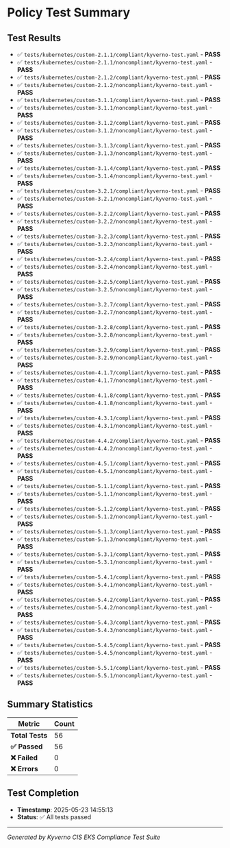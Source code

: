 # Policy Test Summary

## Test Results

- ✅ `tests/kubernetes/custom-2.1.1/compliant/kyverno-test.yaml` - **PASS**
- ✅ `tests/kubernetes/custom-2.1.1/noncompliant/kyverno-test.yaml` - **PASS**
- ✅ `tests/kubernetes/custom-2.1.2/compliant/kyverno-test.yaml` - **PASS**
- ✅ `tests/kubernetes/custom-2.1.2/noncompliant/kyverno-test.yaml` - **PASS**
- ✅ `tests/kubernetes/custom-3.1.1/compliant/kyverno-test.yaml` - **PASS**
- ✅ `tests/kubernetes/custom-3.1.1/noncompliant/kyverno-test.yaml` - **PASS**
- ✅ `tests/kubernetes/custom-3.1.2/compliant/kyverno-test.yaml` - **PASS**
- ✅ `tests/kubernetes/custom-3.1.2/noncompliant/kyverno-test.yaml` - **PASS**
- ✅ `tests/kubernetes/custom-3.1.3/compliant/kyverno-test.yaml` - **PASS**
- ✅ `tests/kubernetes/custom-3.1.3/noncompliant/kyverno-test.yaml` - **PASS**
- ✅ `tests/kubernetes/custom-3.1.4/compliant/kyverno-test.yaml` - **PASS**
- ✅ `tests/kubernetes/custom-3.1.4/noncompliant/kyverno-test.yaml` - **PASS**
- ✅ `tests/kubernetes/custom-3.2.1/compliant/kyverno-test.yaml` - **PASS**
- ✅ `tests/kubernetes/custom-3.2.1/noncompliant/kyverno-test.yaml` - **PASS**
- ✅ `tests/kubernetes/custom-3.2.2/compliant/kyverno-test.yaml` - **PASS**
- ✅ `tests/kubernetes/custom-3.2.2/noncompliant/kyverno-test.yaml` - **PASS**
- ✅ `tests/kubernetes/custom-3.2.3/compliant/kyverno-test.yaml` - **PASS**
- ✅ `tests/kubernetes/custom-3.2.3/noncompliant/kyverno-test.yaml` - **PASS**
- ✅ `tests/kubernetes/custom-3.2.4/compliant/kyverno-test.yaml` - **PASS**
- ✅ `tests/kubernetes/custom-3.2.4/noncompliant/kyverno-test.yaml` - **PASS**
- ✅ `tests/kubernetes/custom-3.2.5/compliant/kyverno-test.yaml` - **PASS**
- ✅ `tests/kubernetes/custom-3.2.5/noncompliant/kyverno-test.yaml` - **PASS**
- ✅ `tests/kubernetes/custom-3.2.7/compliant/kyverno-test.yaml` - **PASS**
- ✅ `tests/kubernetes/custom-3.2.7/noncompliant/kyverno-test.yaml` - **PASS**
- ✅ `tests/kubernetes/custom-3.2.8/compliant/kyverno-test.yaml` - **PASS**
- ✅ `tests/kubernetes/custom-3.2.8/noncompliant/kyverno-test.yaml` - **PASS**
- ✅ `tests/kubernetes/custom-3.2.9/compliant/kyverno-test.yaml` - **PASS**
- ✅ `tests/kubernetes/custom-3.2.9/noncompliant/kyverno-test.yaml` - **PASS**
- ✅ `tests/kubernetes/custom-4.1.7/compliant/kyverno-test.yaml` - **PASS**
- ✅ `tests/kubernetes/custom-4.1.7/noncompliant/kyverno-test.yaml` - **PASS**
- ✅ `tests/kubernetes/custom-4.1.8/compliant/kyverno-test.yaml` - **PASS**
- ✅ `tests/kubernetes/custom-4.1.8/noncompliant/kyverno-test.yaml` - **PASS**
- ✅ `tests/kubernetes/custom-4.3.1/compliant/kyverno-test.yaml` - **PASS**
- ✅ `tests/kubernetes/custom-4.3.1/noncompliant/kyverno-test.yaml` - **PASS**
- ✅ `tests/kubernetes/custom-4.4.2/compliant/kyverno-test.yaml` - **PASS**
- ✅ `tests/kubernetes/custom-4.4.2/noncompliant/kyverno-test.yaml` - **PASS**
- ✅ `tests/kubernetes/custom-4.5.1/compliant/kyverno-test.yaml` - **PASS**
- ✅ `tests/kubernetes/custom-4.5.1/noncompliant/kyverno-test.yaml` - **PASS**
- ✅ `tests/kubernetes/custom-5.1.1/compliant/kyverno-test.yaml` - **PASS**
- ✅ `tests/kubernetes/custom-5.1.1/noncompliant/kyverno-test.yaml` - **PASS**
- ✅ `tests/kubernetes/custom-5.1.2/compliant/kyverno-test.yaml` - **PASS**
- ✅ `tests/kubernetes/custom-5.1.2/noncompliant/kyverno-test.yaml` - **PASS**
- ✅ `tests/kubernetes/custom-5.1.3/compliant/kyverno-test.yaml` - **PASS**
- ✅ `tests/kubernetes/custom-5.1.3/noncompliant/kyverno-test.yaml` - **PASS**
- ✅ `tests/kubernetes/custom-5.3.1/compliant/kyverno-test.yaml` - **PASS**
- ✅ `tests/kubernetes/custom-5.3.1/noncompliant/kyverno-test.yaml` - **PASS**
- ✅ `tests/kubernetes/custom-5.4.1/compliant/kyverno-test.yaml` - **PASS**
- ✅ `tests/kubernetes/custom-5.4.1/noncompliant/kyverno-test.yaml` - **PASS**
- ✅ `tests/kubernetes/custom-5.4.2/compliant/kyverno-test.yaml` - **PASS**
- ✅ `tests/kubernetes/custom-5.4.2/noncompliant/kyverno-test.yaml` - **PASS**
- ✅ `tests/kubernetes/custom-5.4.3/compliant/kyverno-test.yaml` - **PASS**
- ✅ `tests/kubernetes/custom-5.4.3/noncompliant/kyverno-test.yaml` - **PASS**
- ✅ `tests/kubernetes/custom-5.4.5/compliant/kyverno-test.yaml` - **PASS**
- ✅ `tests/kubernetes/custom-5.4.5/noncompliant/kyverno-test.yaml` - **PASS**
- ✅ `tests/kubernetes/custom-5.5.1/compliant/kyverno-test.yaml` - **PASS**
- ✅ `tests/kubernetes/custom-5.5.1/noncompliant/kyverno-test.yaml` - **PASS**

## Summary Statistics

| Metric | Count |
|--------|-------|
| **Total Tests** | 56 |
| **✅ Passed** | 56 |
| **❌ Failed** | 0 |
| **❌ Errors** | 0 |

## Test Completion

- **Timestamp**: 2025-05-23 14:55:13
- **Status**: ✅ All tests passed

---

*Generated by Kyverno CIS EKS Compliance Test Suite*
